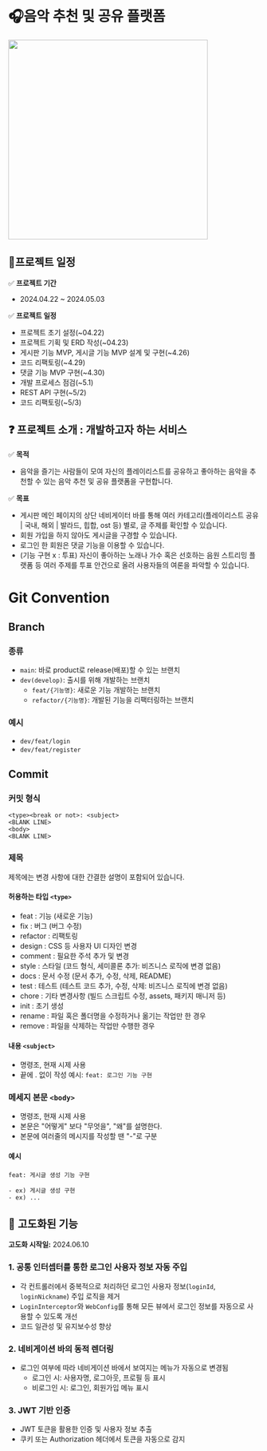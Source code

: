 # 🎧음악 추천 및 공유 플랫폼
<img src="/src/main/resources/static/images/playlistWebImage_GIF.gif" width="400" alt=""/>

## 📆프로젝트 일정
✅ **프로젝트 기간**
- 2024.04.22 ~ 2024.05.03

✅ **프로젝트 일정**
- 프로젝트 초기 설정(~04.22)
- 프로젝트 기획 및 ERD 작성(~04.23)
- 게시판 기능 MVP, 게시글 기능 MVP 설계 및 구현(~4.26)
- 코드 리팩토링(~4.29)
- 댓글 기능 MVP 구현(~4.30)
- 개발 프로세스 점검(~5.1)
- REST API 구현(~5/2)
- 코드 리팩토링(~5/3)

## ❓ 프로젝트 소개 : 개발하고자 하는 서비스
✅ **목적**
- 음악을 즐기는 사람들이 모여 자신의 플레이리스트를 공유하고 좋아하는 음악을 추천할 수 있는 음악 추천 및 공유 플랫폼을 구현합니다.

✅ **목표**
- 게시판 메인 페이지의 상단 네비게이터 바를 통해 여러 카테고리(플레이리스트 공유 | 국내, 해외 | 발라드, 힙합, ost 등) 별로, 글 주제를 확인할 수 있습니다.
- 회원 가입을 하지 않아도 게시글을 구경할 수 있습니다.
- 로그인 한 회원은 댓글 기능을 이용할 수 있습니다.
- (기능 구현 x : 투표) 자신이 좋아하는 노래나 가수 혹은 선호하는 음원 스트리밍 플랫폼 등 여러 주제를 투표 안건으로 올려 사용자들의 여론을 파악할 수 있습니다.

# Git Convention
## Branch
### 종류
- `main`: 바로 product로 release(배포)할 수 있는 브랜치
- `dev(develop)`: 출시를 위해 개발하는 브랜치
    - `feat/{기능명}`: 새로운 기능 개발하는 브랜치
    - `refactor/{기능명}`: 개발된 기능을 리팩터링하는 브랜치

### 예시
- `dev/feat/login`
- `dev/feat/register`

## Commit
### 커밋 형식
```
<type><break or not>: <subject>
<BLANK LINE>
<body>
<BLANK LINE>
```

### 제목
제목에는 변경 사항에 대한 간결한 설명이 포함되어 있습니다.

#### 허용하는 타입 `<type>`
- feat        : 기능 (새로운 기능)
- fix         : 버그 (버그 수정)
- refactor    : 리팩토링
- design      : CSS 등 사용자 UI 디자인 변경
- comment     : 필요한 주석 추가 및 변경
- style       : 스타일 (코드 형식, 세미콜론 추가: 비즈니스 로직에 변경 없음)
- docs        : 문서 수정 (문서 추가, 수정, 삭제, README)
- test        : 테스트 (테스트 코드 추가, 수정, 삭제: 비즈니스 로직에 변경 없음)
- chore       : 기타 변경사항 (빌드 스크립트 수정, assets, 패키지 매니저 등)
- init        : 초기 생성
- rename      : 파일 혹은 폴더명을 수정하거나 옮기는 작업만 한 경우
- remove      : 파일을 삭제하는 작업만 수행한 경우

#### 내용 `<subject>`
- 명령조, 현재 시제 사용
- 끝에 . 없이 작성
  예시: `feat: 로그인 기능 구현`

### 메세지 본문 `<body>`
- 명령조, 현재 시제 사용
- 본문은 "어떻게" 보다 "무엇을", "왜"를 설명한다.
- 본문에 여러줄의 메시지를 작성할 땐 "-"로 구분

#### 예시
```
feat: 게시글 생성 기능 구현

- ex) 게시글 생성 구현
- ex) ...
```

## 🚀 고도화된 기능
**고도화 시작일:** 2024.06.10

### 1. 공통 인터셉터를 통한 로그인 사용자 정보 자동 주입
- 각 컨트롤러에서 중복적으로 처리하던 로그인 사용자 정보(`loginId`, `loginNickname`) 주입 로직을 제거
- `LoginInterceptor`와 `WebConfig`를 통해 모든 뷰에서 로그인 정보를 자동으로 사용할 수 있도록 개선
- 코드 일관성 및 유지보수성 향상

### 2. 네비게이션 바의 동적 렌더링
- 로그인 여부에 따라 네비게이션 바에서 보여지는 메뉴가 자동으로 변경됨
  - 로그인 시: 사용자명, 로그아웃, 프로필 등 표시
  - 비로그인 시: 로그인, 회원가입 메뉴 표시

### 3. JWT 기반 인증
- JWT 토큰을 활용한 인증 및 사용자 정보 추출
- 쿠키 또는 Authorization 헤더에서 토큰을 자동으로 감지